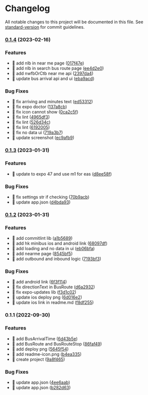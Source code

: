# Changelog

All notable changes to this project will be documented in this file. See [standard-version](https://github.com/conventional-changelog/standard-version) for commit guidelines.

### [0.1.4](https://github.com/yeukfei02/hongkong-bus-arrival-app/compare/v0.1.3...v0.1.4) (2023-02-16)


### Features

* 🎸 add nlb in near me page ([017f47e](https://github.com/yeukfei02/hongkong-bus-arrival-app/commit/017f47e2a5a0ce7856bfb1e2b4d2de906c66ea80))
* 🎸 add nlb in search bus route page ([ee4d2e0](https://github.com/yeukfei02/hongkong-bus-arrival-app/commit/ee4d2e0fba5f942adcc563db9fa208111281fc75))
* 🎸 add nwfbOrCtb near me api ([2397da4](https://github.com/yeukfei02/hongkong-bus-arrival-app/commit/2397da442d5d4dde38c3bd8b915c16f4f44c8df6))
* 🎸 update bus arrival api and ui ([eba9acd](https://github.com/yeukfei02/hongkong-bus-arrival-app/commit/eba9acd4391ac47b55a9ddf1e3871edf00980f7a))


### Bug Fixes

* 🐛 fix arriving and minutes text ([ed53312](https://github.com/yeukfei02/hongkong-bus-arrival-app/commit/ed533121303e769c3487dfa3c37cee342249c626))
* 🐛 fix expo doctor ([137a8cb](https://github.com/yeukfei02/hongkong-bus-arrival-app/commit/137a8cbddc8748b03e6b942eb5e745f89459952d))
* 🐛 fix icon cannot show ([0ca2c5f](https://github.com/yeukfei02/hongkong-bus-arrival-app/commit/0ca2c5f9e26f97ded3176dbcd197fd9c5d4124e7))
* 🐛 fix lint ([4965df3](https://github.com/yeukfei02/hongkong-bus-arrival-app/commit/4965df3b9599772749c7ba915738284c610a7d7d))
* 🐛 fix lint ([526d34c](https://github.com/yeukfei02/hongkong-bus-arrival-app/commit/526d34c2724d9719b6fe882f063b93b49d1e0e7f))
* 🐛 fix lint ([6192005](https://github.com/yeukfei02/hongkong-bus-arrival-app/commit/6192005882eda0cf79a31b3f1da5cb60f1decaa6))
* 🐛 fix no data ui ([719a3b7](https://github.com/yeukfei02/hongkong-bus-arrival-app/commit/719a3b775df1735ae96f818a698c4f0c3a6ba11d))
* 🐛 update screenshot ([ec9afb9](https://github.com/yeukfei02/hongkong-bus-arrival-app/commit/ec9afb9af667f07ce16dc946ba17a6a8ab632a41))

### [0.1.3](https://github.com/yeukfei02/hongkong-bus-arrival-app/compare/v0.1.2...v0.1.3) (2023-01-31)


### Features

* 🎸 update to expo 47 and use m1 for eas ([d8ee58f](https://github.com/yeukfei02/hongkong-bus-arrival-app/commit/d8ee58fc9e0917fdbfb742072d6cd0d2fb1950b8))


### Bug Fixes

* 🐛 fix settings str if checking ([70b9acb](https://github.com/yeukfei02/hongkong-bus-arrival-app/commit/70b9acbb38a3de230545984fc10388aca35cb6e8))
* 🐛 update app.json ([d4bda93](https://github.com/yeukfei02/hongkong-bus-arrival-app/commit/d4bda93eadb73d36284f6c55896d7bd096e55059))

### [0.1.2](https://github.com/yeukfei02/hongkong-bus-arrival-app/compare/v0.1.1...v0.1.2) (2023-01-31)


### Features

* 🎸 add commitlint lib ([a1b5689](https://github.com/yeukfei02/hongkong-bus-arrival-app/commit/a1b5689d1e7c4c501a3034453f3a76869ed5d297))
* 🎸 add hk minibus ios and android link ([68097df](https://github.com/yeukfei02/hongkong-bus-arrival-app/commit/68097dfdfa16e481b83e047ab2e7b0f28b002618))
* 🎸 add loading and no data in ui ([eb06bfa](https://github.com/yeukfei02/hongkong-bus-arrival-app/commit/eb06bfa8b954fe06820f95a774e4d915e86126ed))
* 🎸 add nearme page ([8545bf5](https://github.com/yeukfei02/hongkong-bus-arrival-app/commit/8545bf59820295cec1aaba99bce3ccf2895555a7))
* 🎸 add outbound and inbound logic ([7193bf3](https://github.com/yeukfei02/hongkong-bus-arrival-app/commit/7193bf3b1f15965c55b25c42ea7154fd108cc7c8))


### Bug Fixes

* 🐛 add android link ([6f3f114](https://github.com/yeukfei02/hongkong-bus-arrival-app/commit/6f3f1140d00d6b996e1066b034aa8922bc6a1246))
* 🐛 fix directionText in BusRoute ([d6a2932](https://github.com/yeukfei02/hongkong-bus-arrival-app/commit/d6a29327236c10756005b2ebf38f9f8250bfd5c2))
* 🐛 fix expo-updates lib ([f3d1c02](https://github.com/yeukfei02/hongkong-bus-arrival-app/commit/f3d1c0234e5b96789f86a14696981884a9af9587))
* 🐛 update ios deploy png ([6d016e2](https://github.com/yeukfei02/hongkong-bus-arrival-app/commit/6d016e220d8f9e48c5c74bcfd39c8494a967b549))
* 🐛 update ios link in readme.md ([f8df255](https://github.com/yeukfei02/hongkong-bus-arrival-app/commit/f8df2552b5063cc786454801a5831c83669e433f))

### 0.1.1 (2022-09-30)


### Features

* 🎸 add BusArrivalTime ([6d43b5e](https://github.com/yeukfei02/hongkong-bus-arrival-app/commit/6d43b5e480d2e4cdfba086a363951f26e6342201))
* 🎸 add BusRoute and BusRouteStop ([86faf49](https://github.com/yeukfei02/hongkong-bus-arrival-app/commit/86faf493dd9cb5316cbe7241252d6e84210deea2))
* 🎸 add deploy png ([5645f54](https://github.com/yeukfei02/hongkong-bus-arrival-app/commit/5645f5417a60dce770909b4afae78cd7533f93d7))
* 🎸 add readme-icon.png ([b4ea335](https://github.com/yeukfei02/hongkong-bus-arrival-app/commit/b4ea335dd816092779bb1c6a7abc575e8a7b34ca))
* 🎸 create project ([9a8f465](https://github.com/yeukfei02/hongkong-bus-arrival-app/commit/9a8f46587b94a5d12810d2914606490259d73f81))


### Bug Fixes

* 🐛 update app.json ([4ee6aab](https://github.com/yeukfei02/hongkong-bus-arrival-app/commit/4ee6aabbee04f9f1e7aa703d6173b10565d96006))
* 🐛 update app.json ([b282d63](https://github.com/yeukfei02/hongkong-bus-arrival-app/commit/b282d63eb82705228519d231c2ae316ae4493147))
